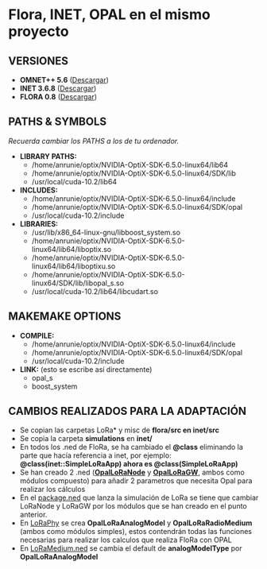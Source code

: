 # Flora, INET, OPAL en el mismo proyecto
## VERSIONES
* **OMNET++ 5.6** ([Descargar](https://github.com/omnetpp/omnetpp/releases/download/omnetpp-5.6/omnetpp-5.6-src-linux.tgz))
* **INET 3.6.8** ([Descargar](https://drive.google.com/file/d/1Y3piMtrX1nV4aT_69csTkULYM_kxUyQm/view?usp=sharing))
* **FLORA 0.8**  ([Descargar](https://drive.google.com/file/d/19bO7VG52wIU02MZ07ztqdHwCintY4AEb/view?usp=sharing))

## PATHS & SYMBOLS
_Recuerda cambiar los PATHS a los de tu ordenador._
* **LIBRARY PATHS:**
	* /home/anrunie/optix/NVIDIA-OptiX-SDK-6.5.0-linux64/lib64
	* /home/anrunie/optix/NVIDIA-OptiX-SDK-6.5.0-linux64/SDK/lib
	* /usr/local/cuda-10.2/lib64
* **INCLUDES:**
	* /home/anrunie/optix/NVIDIA-OptiX-SDK-6.5.0-linux64/include
	* /home/anrunie/optix/NVIDIA-OptiX-SDK-6.5.0-linux64/SDK/opal
	* /usr/local/cuda-10.2/include
* **LIBRARIES:**
	* /usr/lib/x86_64-linux-gnu/libboost_system.so
	* /home/anrunie/optix/NVIDIA-OptiX-SDK-6.5.0-linux64/lib64/liboptix.so
	* /home/anrunie/optix/NVIDIA-OptiX-SDK-6.5.0-linux64/lib64/liboptixu.so
	* /home/anrunie/optix/NVIDIA-OptiX-SDK-6.5.0-linux64/SDK/lib/libopal_s.so
	* /usr/local/cuda-10.2/lib64/libcudart.so

## MAKEMAKE OPTIONS
* **COMPILE:**
	* /home/anrunie/optix/NVIDIA-OptiX-SDK-6.5.0-linux64/include
	* /home/anrunie/optix/NVIDIA-OptiX-SDK-6.5.0-linux64/SDK/opal
	* /usr/local/cuda-10.2/include 
* **LINK:** (esto se escribe así directamente)
	* opal_s
	* boost_system 

## CAMBIOS REALIZADOS PARA LA ADAPTACIÓN
* Se copian las carpetas LoRa* y misc de **flora/src en inet/src**
* Se copia la carpeta **simulations** en **inet/**
* En todos los .ned de FloRa, se ha cambiado el **@class** eliminando la parte que hacía referencia a inet, por ejemplo: **@class(inet::SimpleLoRaApp) ahora es @class(SimpleLoRaApp)**
* Se han creado 2 .ned ([**OpalLoRaNode**](https://github.com/aruznieto/LoRa-INET-AI1/blob/master/inet/src/inet/LoraNode/OpalLoRaNode.ned) y [**OpalLoRaGW**](https://github.com/aruznieto/LoRa-INET-AI1/blob/master/inet/src/inet/LoraNode/OpalLoRaGW.ned), ambos como módulos compuesto) para añadir 2 parametros que necesita Opal para realizar los cálculos
* En el [package.ned](https://github.com/aruznieto/LoRa-INET-AI1/blob/master/inet/simulations/package.ned) que lanza la simulación de LoRa se tiene que cambiar LoRaNode y LoRaGW por los módulos que se han creado en el punto anterior.
* En [LoRaPhy](https://github.com/aruznieto/LoRa-INET-AI1/tree/master/inet/src/inet/LoRaPhy) se crea **OpalLoRaAnalogModel** y **OpalLoRaRadioMedium** (ambos como módulos simples), estos contendrán todas las funciones necesarias para realizar los calculos que realiza FloRa con OPAL
* En [LoRaMedium.ned](https://github.com/aruznieto/LoRa-INET-AI1/blob/master/inet/src/inet/LoRaPhy/LoRaMedium.ned) se cambia el default de **analogModelType** por **OpalLoRaAnalogModel**
